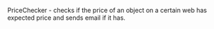 PriceChecker - checks if the price of an object on a certain web has expected price and sends email if it has.
